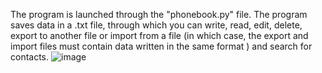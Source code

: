 The program is launched through the "phonebook.py" file.
The program saves data in a .txt file, through which you can write, read, edit, delete,
export to another file or import from a file (in which case, the export and import files must contain data written in the same format )
and search for contacts.
![image](https://github.com/Bekhz0d/phonebook/assets/142194456/a499602f-7ccf-42b7-89d6-08e45689e73f)
